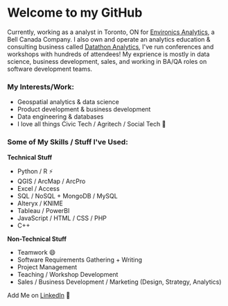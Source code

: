 # Welcome to my GitHub

Currently, working as a analyst in Toronto, ON for [Environics Analytics](https://environicsanalytics.com/en-ca), a Bell Canada Company. I also own and operate an analytics education & consulting business called [Datathon Analytics](https://www.datathon.ca/), I've run conferences and workshops with hundreds of attendees! My exprience is mostly in data science, business development, sales, and working in BA/QA roles on software development teams.

### My Interests/Work:

- Geospatial analytics & data science
- Product development & business development
- Data engineering & databases
- I love all things  Civic Tech / Agritech / Social Tech 🌱

### Some of My Skills / Stuff I've Used:

**Technical Stuff**

- Python / R ⚡
- QGIS / ArcMap / ArcPro
- Excel / Access
- SQL / NoSQL + MongoDB / MySQL
- Alteryx / KNIME
- Tableau / PowerBI
- JavaScript / HTML / CSS / PHP
- C++

**Non-Technical Stuff**

- Teamwork 😄
- Software Requirements Gathering + Writing
- Project Management
- Teaching / Workshop Development
- Sales / Business Development / Marketing (Design, Strategy, Analytics)

Add Me on [LinkedIn](https://www.linkedin.com/in/thomaslillo/) 💬

<!--
**thomaslillo/thomaslillo** is a ✨ _special_ ✨ repository because its `README.md` (this file) appears on your GitHub profile.
![Image](6ce76d26-9c7a-4fd2-8675-f5d4225363d6-506ddfae-eea1-4438-88f8-9f15e6465492-v1.png)
Here are some ideas to get you started:

- 🔭 I’m currently working on ...
- 🌱 I’m currently learning ...
- 👯 I’m looking to collaborate on ...
- 🤔 I’m looking for help with ...
- 💬 Ask me about ...
- 📫 How to reach me: ...
- 😄 Pronouns: ...
- ⚡ Fun fact: ...
-->
